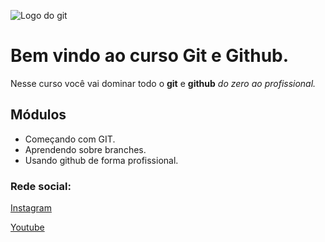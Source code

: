 ![Logo do git](https://sujeitoprogramador.com/wp-content/uploads/2021/04/gitimage.png)

# Bem vindo ao curso Git e Github.
Nesse curso você vai dominar todo o **git** e **github** _do zero ao profissional._

## Módulos
* Começando com GIT. 
* Aprendendo sobre branches. 
* Usando github de forma profissional. 
### Rede social:
[Instagram](https://instagram.com/sujeitoprogramador)

[Youtube](https://youtube.com/c/sujeitoprogramador)
